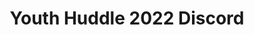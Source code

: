 ---
title: Youth Huddle 2022 Discord
redirect_to: https://discord.gg/nZyw5HG2cE
redirect_from: 
  - /YH22discord
  - /yh22discord
---